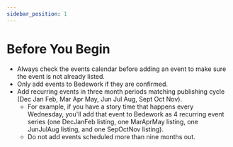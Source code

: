 ```yaml
---
sidebar_position: 1
---
```


# Before You Begin
- Always check the events calendar before adding an event to make sure the event is not already listed.
- Only add events to Bedework if they are confirmed.
- Add recurring events in three month periods matching publishing cycle (Dec Jan Feb, Mar Apr May, Jun Jul Aug, Sept Oct Nov).
    -	For example, if you have a story time that happens every Wednesday, you'll add that event to Bedework as 4 recurring event series (one DecJanFeb listing, one MarAprMay listing, one JunJulAug listing, and one SepOctNov listing).
    - Do not add events scheduled more than nine months out.
